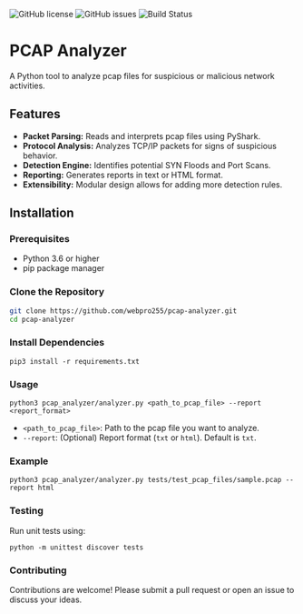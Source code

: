 ![GitHub license](https://img.shields.io/github/license/webpro255/pcap-analyzer)
![GitHub issues](https://img.shields.io/github/issues/webpro255/pcap-analyzer)
![Build Status](https://github.com/webpro255/pcap-analyzer/actions/workflows/python-app.yml/badge.svg)

# PCAP Analyzer

A Python tool to analyze pcap files for suspicious or malicious network activities.

## Features

- **Packet Parsing:** Reads and interprets pcap files using PyShark.
- **Protocol Analysis:** Analyzes TCP/IP packets for signs of suspicious behavior.
- **Detection Engine:** Identifies potential SYN Floods and Port Scans.
- **Reporting:** Generates reports in text or HTML format.
- **Extensibility:** Modular design allows for adding more detection rules.

## Installation

### Prerequisites

- Python 3.6 or higher
- pip package manager

### Clone the Repository

```bash
git clone https://github.com/webpro255/pcap-analyzer.git
cd pcap-analyzer
```
### Install Dependencies

```
pip3 install -r requirements.txt
```
### Usage
```
python3 pcap_analyzer/analyzer.py <path_to_pcap_file> --report <report_format>

```
- `<path_to_pcap_file>`: Path to the pcap file you want to analyze.
- `--report`: (Optional) Report format (`txt` or `html`). Default is `txt`.
### Example

```
python3 pcap_analyzer/analyzer.py tests/test_pcap_files/sample.pcap --report html
```

### Testing
Run unit tests using:
```
python -m unittest discover tests
```
### Contributing
Contributions are welcome! Please submit a pull request or open an issue to discuss your ideas.
